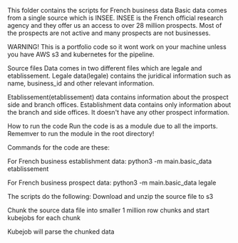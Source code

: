 This folder contains the scripts for French business data
Basic data comes from a single source which is INSEE. INSEE is the French official research agency and they offer us an access to over 28 million prospects. Most of the prospects are not active and many prospects are not businesses.

WARNING!
This is a portfolio code so it wont work on your machine unless you have AWS s3 and kubernetes for the pipeline.

Source files
Data comes in two different files which are legale and etablissement. Legale data(legale) contains the juridical information such as name, business_id and other relevant information.

Etablissement(etablissement) data contains information about the prospect side and branch offices. Establishment data contains only information about the branch and side offices. It doesn't have any other prospect information.

How to run the code
Run the code is as a module due to all the imports. Rememver to run the module in the root directory!

Commands for the code are these:

For French business establishment data: python3 -m main.basic_data etablissement

For French business prospect data: python3 -m main.basic_data legale

The scripts do the following:
Download and unzip the source file to s3

Chunk the source data file into smaller 1 million row chunks and start kubejobs for each chunk

Kubejob will parse the chunked data
